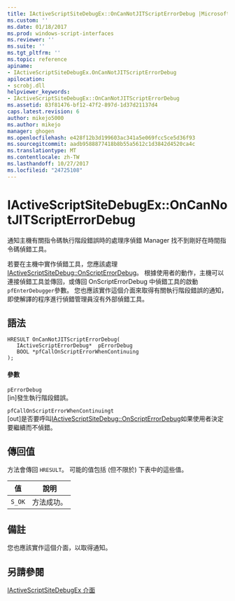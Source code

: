 ```yaml
---
title: IActiveScriptSiteDebugEx::OnCanNotJITScriptErrorDebug |Microsoft 文件
ms.custom: ''
ms.date: 01/18/2017
ms.prod: windows-script-interfaces
ms.reviewer: ''
ms.suite: ''
ms.tgt_pltfrm: ''
ms.topic: reference
apiname:
- IActiveScriptSiteDebugEx.OnCanNotJITScriptErrorDebug
apilocation:
- scrobj.dll
helpviewer_keywords:
- IActiveScriptSiteDebugEx::OnCanNotJITScriptErrorDebug
ms.assetid: 83f81476-bf12-47f2-897d-1d37d21137d4
caps.latest.revision: 6
author: mikejo5000
ms.author: mikejo
manager: ghogen
ms.openlocfilehash: e428f12b3d199603ac341a5e069fcc5ce5d36f93
ms.sourcegitcommit: aadb9588877418b8b55a5612c1d3842d4520ca4c
ms.translationtype: MT
ms.contentlocale: zh-TW
ms.lasthandoff: 10/27/2017
ms.locfileid: "24725108"
---
```

# <a name="iactivescriptsitedebugexoncannotjitscripterrordebug"></a>IActiveScriptSiteDebugEx::OnCanNotJITScriptErrorDebug
通知主機有關指令碼執行階段錯誤時的處理序偵錯 Manager 找不到剛好在時間指令碼偵錯工具。  
  
 若要在主機中實作偵錯工具，您應該處理[IActiveScriptSiteDebug::OnScriptErrorDebug](../../winscript/reference/iactivescriptsitedebug-onscripterrordebug.md)。 根據使用者的動作，主機可以連接偵錯工具並傳回，或傳回 OnScriptErrorDebug 中偵錯工具的啟動`pfEnterDebugger`參數。 您也應該實作這個介面來取得有關執行階段錯誤的通知，即使解譯的程序進行偵錯管理員沒有外部偵錯工具。  
  
## <a name="syntax"></a>語法  
  
```  
HRESULT OnCanNotJITScriptErrorDebug(  
   IActiveScriptErrorDebug*  pErrorDebug  
   BOOL *pfCallOnScriptErrorWhenContinuing  
);  
```  
  
#### <a name="parameters"></a>參數  
 `pErrorDebug`  
 [in]發生執行階段錯誤。  
  
 `pfCallOnScriptErrorWhenContinuingt`  
 [out]是否要呼叫[IActiveScriptSiteDebug::OnScriptErrorDebug](../../winscript/reference/iactivescriptsitedebug-onscripterrordebug.md)如果使用者決定要繼續而不偵錯。  
  
## <a name="return-value"></a>傳回值  
 方法會傳回 `HRESULT`。 可能的值包括 (但不限於) 下表中的這些值。  
  
|值|說明|  
|-----------|-----------------|  
|`S_OK`|方法成功。|  
  
## <a name="remarks"></a>備註  
 您也應該實作這個介面，以取得通知。  
  
## <a name="see-also"></a>另請參閱  
 [IActiveScriptSiteDebugEx 介面](../../winscript/reference/iactivescriptsitedebugex-interface.md)